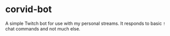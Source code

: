 # corvid-bot
A simple Twitch bot for use with my personal streams. It responds to basic `!` chat commands and not much else.
